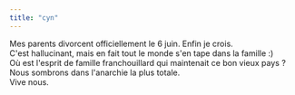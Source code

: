 ```yaml
---
title: "cyn"
---
```


Mes parents divorcent officiellement le 6 juin. Enfin je crois.  
C'est hallucinant, mais en fait tout le monde s'en tape dans la famille :)  
Où est l'esprit de famille franchouillard qui maintenait ce bon vieux pays ?
Nous sombrons dans l'anarchie la plus totale.  
Vive nous.


